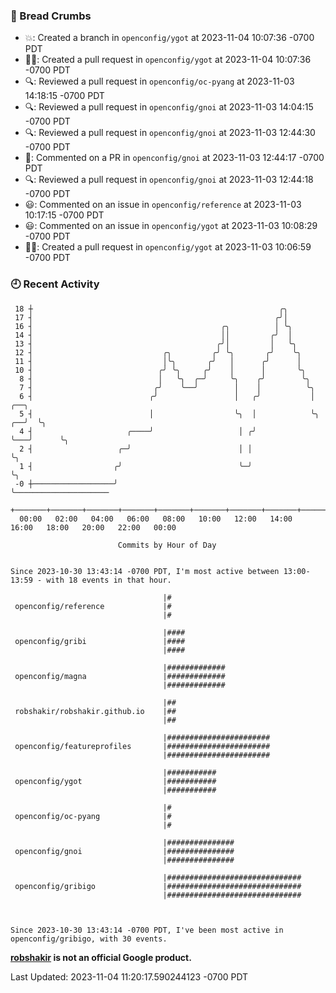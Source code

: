 ### 🍞 Bread Crumbs

 * 💥: Created a branch in `openconfig/ygot` at 2023-11-04 10:07:36 -0700 PDT
 * ✍🏼: Created a pull request in `openconfig/ygot` at 2023-11-04 10:07:36 -0700 PDT
 * 🔍: Reviewed a pull request in  `openconfig/oc-pyang` at 2023-11-03 14:18:15 -0700 PDT
 * 🔍: Reviewed a pull request in  `openconfig/gnoi` at 2023-11-03 14:04:15 -0700 PDT
 * 🔍: Reviewed a pull request in  `openconfig/gnoi` at 2023-11-03 12:44:30 -0700 PDT
 * 💬: Commented on a PR in  `openconfig/gnoi` at 2023-11-03 12:44:17 -0700 PDT
 * 🔍: Reviewed a pull request in  `openconfig/gnoi` at 2023-11-03 12:44:18 -0700 PDT
 * 😃: Commented on an issue in `openconfig/reference` at 2023-11-03 10:17:15 -0700 PDT
 * 😃: Commented on an issue in `openconfig/ygot` at 2023-11-03 10:08:29 -0700 PDT
 * ✍🏼: Created a pull request in `openconfig/ygot` at 2023-11-03 10:06:59 -0700 PDT

### 🕘 Recent Activity
```
 18 ┼                                                       ╭╮
 17 ┤                                                      ╭╯│
 16 ┤                                          ╭╮          │ ╰╮
 14 ┤                                          ││         ╭╯  │
 13 ┤                                         ╭╯│         │   ╰╮
 12 ┤                             ╭╮         ╭╯ ╰╮       ╭╯    ╰╮
 11 ┤                             │╰╮       ╭╯   │      ╭╯      │
 10 ┤                            ╭╯ ╰╮     ╭╯    │      │       ╰╮
  8 ┤                            │   ╰╮  ╭─╯     ╰╮    ╭╯        ╰╮
  7 ┤                           ╭╯    ╰──╯        │    │          ╰╮
  6 ┤                          ╭╯                 │   ╭╯           │       ╭──╮
  5 ┤                          │                  ╰╮  │            ╰╮   ╭──╯  ╰╮
  4 ┤                     ╭────╯                   │ ╭╯             ╰───╯      ╰╮
  2 ┤                   ╭─╯                        │ │                          ╰╮
  1 ┤                  ╭╯                          ╰─╯                           ╰╮
 -0 ┼──────────────────╯                                                          ╰─────────────────────
    +───────+───────+───────+───────+───────+───────+───────+───────+───────+───────+───────+───────+────
  00:00   02:00   04:00   06:00   08:00   10:00   12:00   14:00   16:00   18:00   20:00   22:00   00:00   

						Commits by Hour of Day


Since 2023-10-30 13:43:14 -0700 PDT, I'm most active between 13:00-13:59 - with 18 events in that hour.

```



```
                                  |#
 openconfig/reference             |#
                                  |#

                                  |####
 openconfig/gribi                 |####
                                  |####

                                  |#############
 openconfig/magna                 |#############
                                  |#############

                                  |##
 robshakir/robshakir.github.io    |##
                                  |##

                                  |#######################
 openconfig/featureprofiles       |#######################
                                  |#######################

                                  |###########
 openconfig/ygot                  |###########
                                  |###########

                                  |#
 openconfig/oc-pyang              |#
                                  |#

                                  |###############
 openconfig/gnoi                  |###############
                                  |###############

                                  |##############################
 openconfig/gribigo               |##############################
                                  |##############################



Since 2023-10-30 13:43:14 -0700 PDT, I've been most active in openconfig/gribigo, with 30 events.

```
**[robshakir](mailto:robjs@google.com) is not an official Google product.**  


Last Updated: 2023-11-04 11:20:17.590244123 -0700 PDT
